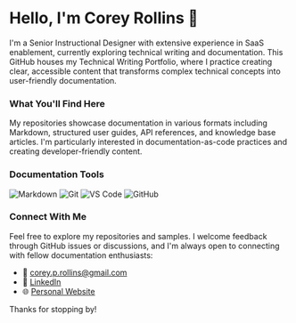 # Hello, I'm Corey Rollins 👋

I'm a Senior Instructional Designer with extensive experience in SaaS enablement, currently exploring technical writing and documentation. This GitHub houses my Technical Writing Portfolio, where I practice creating clear, accessible content that transforms complex technical concepts into user-friendly documentation.

### What You'll Find Here

My repositories showcase documentation in various formats including Markdown, structured user guides, API references, and knowledge base articles. I'm particularly interested in documentation-as-code practices and creating developer-friendly content.

### Documentation Tools

![Markdown](https://img.shields.io/badge/Markdown-000000?style=flat&logo=markdown&logoColor=white)
![Git](https://img.shields.io/badge/Git-F05032?style=flat&logo=git&logoColor=white)
![VS Code](https://img.shields.io/badge/VS_Code-0078D4?style=flat&logo=visual-studio-code&logoColor=white)
![GitHub](https://img.shields.io/badge/GitHub-181717?style=flat&logo=github&logoColor=white)

### Connect With Me

Feel free to explore my repositories and samples. I welcome feedback through GitHub issues or discussions, and I'm always open to connecting with fellow documentation enthusiasts:

- 📧 [corey.p.rollins@gmail.com](mailto:corey.p.rollins@gmail.com)
- 🔗 [LinkedIn](https://www.linkedin.com/in/corey-p-rollins/)
- 🌐 [Personal Website](https://crollins6020.github.io)

Thanks for stopping by!